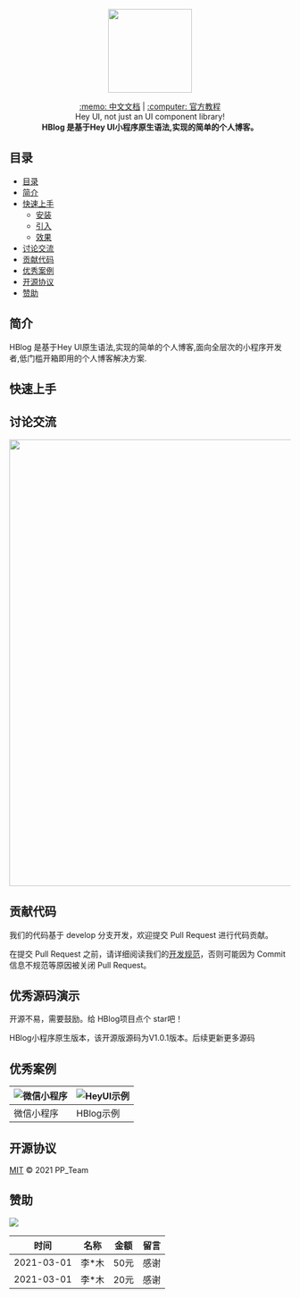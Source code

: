<p align="center">
    <img width="150" class="QR-img" src="https://oss.geekxz.com/hey-ui-oss/logo.jpg">
</p>

<div align="center">
    <span><a target="_blank" href="http://heyui.geekxz.com/component/basic/button.html">:memo: 中文文档</a></span>
    <span>|</span>
    <span><a target="_blank" href="http://heyui.geekxz.com/component/basic/button.html">:computer: 官方教程</a></span>
</div>

<div align="center">
    <span>Hey UI, not just an UI component library!</span><br/>
    <strong>HBlog 是基于Hey UI小程序原生语法,实现的简单的个人博客。</strong>
</div>


## 目录

- [目录](#目录)
- [简介](#简介)
- [快速上手](#快速上手)
  - [安装](#安装)
  - [引入](#引入)
  - [效果](#效果)
- [讨论交流](#讨论交流)
- [贡献代码](#贡献代码)
- [优秀案例](#优秀源码演示)
- [开源协议](#开源协议)
- [赞助](#赞助)


## 简介

  HBlog 是基于Hey UI原生语法,实现的简单的个人博客,面向全层次的小程序开发者,低门槛开箱即用的个人博客解决方案.


## 快速上手

## 讨论交流

<p align="center">
    <img width="800" src="https://oss.geekxz.com/hey-ui-oss/communication_primary.png">
</p>

## 贡献代码

我们的代码基于 develop 分支开发，欢迎提交 Pull Request 进行代码贡献。

在提交 Pull Request 之前，请详细阅读我们的[开发规范](http://heyui.geekxz.com/start/contribute.html)，否则可能因为 Commit 信息不规范等原因被关闭 Pull Request。

## 优秀源码演示

开源不易，需要鼓励。给 HBlog项目点个 star吧！

HBlog小程序原生版本，该开源版源码为V1.0.1版本。后续更新更多源码

## 优秀案例

|  ![微信小程序](https://oss.geekxz.com/hey-ui-oss/logo.jpg) |![HeyUI示例](https://oss.geekxz.com/hey-ui-oss/logo.jpg)  |
| ------------ | ------------ |
|  微信小程序  | HBlog示例    |

## 开源协议

 [MIT](LICENSE) © 2021  PP_Team

## 赞助

![](https://oss.geekxz.com/hey-ui-oss/communications.png)

| 时间        	| 名称          | 金额       | 留言  		    |
| ------------- |:-------------:| :---------:|:-------------|
| 2021-03-01    |李*木          | 50元       |感谢
| 2021-03-01    |李*木			    | 20元 	     |感谢
